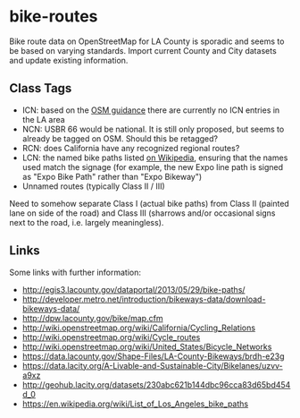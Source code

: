 # bike-routes
Bike route data on OpenStreetMap for LA County is sporadic and seems to be based on varying standards. Import current County and City datasets and update existing information.

## Class Tags
* ICN: based on the [OSM guidance](http://wiki.openstreetmap.org/wiki/Cycle_routes) there are currently no ICN entries in the LA area
* NCN: USBR 66 would be national. It is still only proposed, but seems to already be tagged on OSM. Should this be retagged?
* RCN: does California have any recognized regional routes?
* LCN: the named bike paths listed [on Wikipedia](https://en.wikipedia.org/wiki/List_of_Los_Angeles_bike_paths), ensuring that the names used match the signage (for example, the new Expo line path is signed as "Expo Bike Path" rather than "Expo Bikeway")
* Unnamed routes (typically Class II / III)

Need to somehow separate Class I (actual bike paths) from Class II (painted lane on side of the road) and Class III (sharrows and/or occasional signs next to the road, i.e. largely meaningless).

## Links
Some links with further information:
* http://egis3.lacounty.gov/dataportal/2013/05/29/bike-paths/
* http://developer.metro.net/introduction/bikeways-data/download-bikeways-data/
* http://dpw.lacounty.gov/bike/map.cfm
* http://wiki.openstreetmap.org/wiki/California/Cycling_Relations
* http://wiki.openstreetmap.org/wiki/Cycle_routes
* http://wiki.openstreetmap.org/wiki/United_States/Bicycle_Networks
* https://data.lacounty.gov/Shape-Files/LA-County-Bikeways/brdh-e23g
* https://data.lacity.org/A-Livable-and-Sustainable-City/Bikelanes/uzvv-a9xz
* http://geohub.lacity.org/datasets/230abc621b144dbc96cca83d65bd454d_0
* https://en.wikipedia.org/wiki/List_of_Los_Angeles_bike_paths
